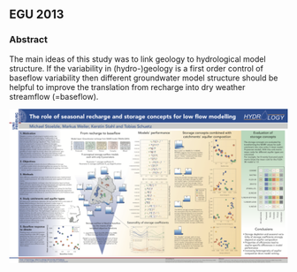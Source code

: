 ## EGU 2013

### Abstract

The main ideas of this study was to link geology to hydrological model structure. If the variability in (hydro-)geology is a first order control of baseflow variability then different groundwater model structure should be helpful to improve the translation from recharge into dry weather streamflow (=baseflow).

![Poster](EGU2013_Stoelzle_et_al.png)
